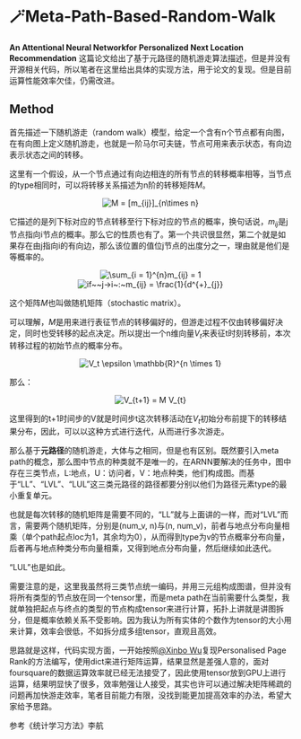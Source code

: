 # 🪄Meta-Path-Based-Random-Walk

**An Attentional Neural Networkfor Personalized Next Location Recommendation** 这篇论文给出了基于元路径的随机游走算法描述，但是并没有开源相关代码，所以笔者在这里给出具体的实现方法，用于论文的复现。但是目前运算性能效率欠佳，仍需改进。

## Method
首先描述一下随机游走（random walk）模型，给定一个含有n个节点都有向图，在有向图上定义随机游走，也就是一阶马尔可夫链，节点可用来表示状态，有向边表示状态之间的转移。

这里有一个假设，从一个节点通过有向边相连的所有节点的转移概率相等，当节点的type相同时，可以将转移关系描述为n阶的转移矩阵$M$。
<center>
<img src="https://latex.codecogs.com/svg.image?M&space;=&space;[m_{ij}]_{n\times&space;n}" title="M = [m_{ij}]_{n\times n}" />
</center>

它描述的是列下标对应的节点转移至行下标对应的节点的概率，换句话说，$m_{ij}$是j节点指向i节点的概率。那么它的性质也有了。第一个共识很显然，第二个就是如果存在由j指向i的有向边，那么该位置的值位j节点的出度分之一，理由就是他们是等概率的。

<center>
<img src="https://latex.codecogs.com/svg.image?\sum_{i&space;=&space;1}^{n}m_{ij}&space;=&space;1" title="\sum_{i = 1}^{n}m_{ij} = 1" />
</center>
<center>
<img src="https://latex.codecogs.com/svg.image?if~~j->i~:~m_{ij}&space;=&space;\frac{1}{d^{&plus;}_{j}}" title="if~~j->i~:~m_{ij} = \frac{1}{d^{+}_{j}}" />
</center>

这个矩阵$M$也叫做随机矩阵（stochastic matrix）。

可以理解，$M$是用来进行表征节点的转移偏好的，但游走过程不仅由转移偏好决定，同时也受转移的起点决定。所以提出一个n维向量$V_t$来表征t时刻转移前，本次转移过程的初始节点的概率分布。
<center>
<img src="https://latex.codecogs.com/svg.image?V_t&space;\epsilon&space;\mathbb{R}^{n&space;\times&space;1}" title="V_t \epsilon \mathbb{R}^{n \times 1}" />
</center>

那么：
<center>
<img src="https://latex.codecogs.com/svg.image?V_{t&plus;1}&space;=&space;M&space;V_{t}" title="V_{t+1} = M V_{t}" />
</center>

这里得到的t+1时间步的V就是时间步t这次转移活动在$V_t$初始分布前提下的转移结果分布，因此，可以以这种方式进行迭代，从而进行多次游走。

那么基于**元路径**的随机游走，大体与之相同，但是也有区别。既然要引入meta path的概念，那么图中节点的种类就不是唯一的，在ARNN要解决的任务中，图中存在三类节点，L:地点，U：访问者，V：地点种类，他们构成图。而基于“LL”、“LVL”、“LUL”这三类元路径的路径都要分别以他们为路径元素type的最小重复单元。

也就是每次转移的随机矩阵是需要不同的，“LL”就与上面讲的一样，而对“LVL”而言，需要两个随机矩阵，分别是(num_v, n)与(n, num_v)，前者与地点分布向量相乘（单个path起点loc为1，其余均为0），从而得到type为v的节点概率分布向量，后者再与地点种类分布向量相乘，又得到地点分布向量，然后继续如此迭代。

“LUL”也是如此。

需要注意的是，这里我虽然将三类节点统一编码，并用三元组构成图谱，但并没有将所有类型的节点放在同一个tensor里，而是meta path在当前需要什么类型，我就单独把起点与终点的类型的节点构成tensor来进行计算，拓扑上讲就是讲图拆分，但是概率依赖关系不受影响。因为我认为所有实体的个数作为tensor的大小用来计算，效率会很低，不如拆分成多组tensor，直观且高效。

思路就是这样，代码实现方面，一开始按照<a href="https://github.com/xinbowu2">@Xinbo Wu</a>复现Personalised Page Rank的方法编写，使用dict来进行矩阵运算，结果显然是差强人意的，面对foursquare的数据运算效率就已经无法接受了，因此使用tensor放到GPU上进行运算，结果明显快了很多，效率勉强让人接受，其实也许可以通过解决矩阵稀疏的问题再加快游走效率，笔者目前能力有限，没找到能更加提高效率的办法，希望大家给予思路。

参考《统计学习方法》李航